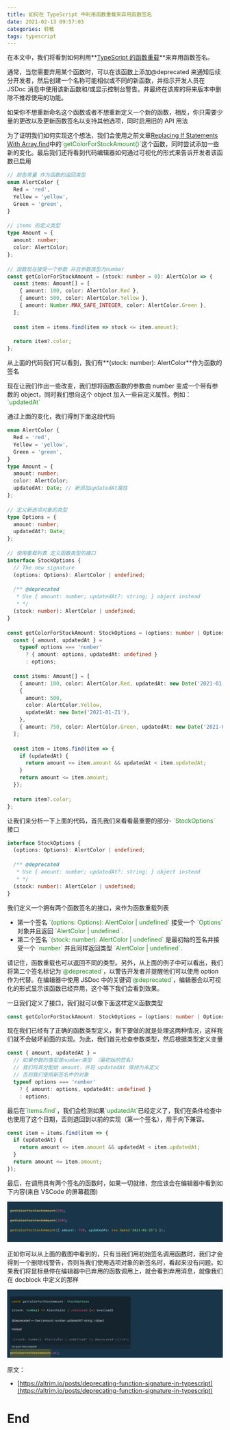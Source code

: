 ```yaml
---
title: 如何在 TypeScript 中利用函数重载来弃用函数签名
date: 2021-02-13 09:57:03
categories: 转载
tags: typescript
---
```


在本文中，我们将看到如何利用**[TypeScript 的函数重载](https://www.typescriptlang.org/docs/handbook/functions.html#overloads)**来弃用函数签名。

通常，当您需要弃用某个函数时，可以在该函数上添加@deprecated 来通知后续分开发者，然后创建一个名称可能相似或不同的新函数，并指示开发人员在 JSDoc 消息中使用该新函数和/或显示控制台警告。并最终在该库的将来版本中删除不推荐使用的功能。

如果你不想重新命名这个函数或者不想重新定义一个新的函数，相反，你只需要少量的更改以及更新函数签名以支持其他选项，同时启用旧的 API 用法

为了证明我们如何实现这个想法，我们会使用之前文章[Replacing If Statements With Array.find](https://altrim.io/posts/replacing-if-statements-with-array-find)中的<font color="ForestGreen">\`getColorForStockAmount()\`</font>这个函数，同时尝试添加一些新的变化。最后我们还将看到代码编辑器如何通过可视化的形式来告诉开发者该函数已启用

```ts
// 颜色常量 作为函数的返回类型
enum AlertColor {
  Red = 'red',
  Yellow = 'yellow',
  Green = 'green',
}

// items 的定义类型
type Amount = {
  amount: number;
  color: AlertColor;
};

// 函数现在接受一个参数 并且参数类型为number
const getColorForStockAmount = (stock: number = 0): AlertColor => {
  const items: Amount[] = [
    { amount: 100, color: AlertColor.Red },
    { amount: 500, color: AlertColor.Yellow },
    { amount: Number.MAX_SAFE_INTEGER, color: AlertColor.Green },
  ];

  const item = items.find(item => stock <= item.amount);

  return item?.color;
};
```

从上面的代码我们可以看到，我们有**(stock: number): AlertColor**作为函数的签名

现在让我们作出一些改变，我们想将函数函数的参数由 number 变成一个带有参数的 object，同时我们想向这个 object 加入一些自定义属性。例如：<font color="ForestGreen">\`updatedAt\`</font>

通过上面的变化，我们得到下面这段代码

```ts
enum AlertColor {
  Red = 'red',
  Yellow = 'yellow',
  Green = 'green',
}
type Amount = {
  amount: number;
  color: AlertColor;
  updatedAt: Date; // 新添加updatedAt属性
};

// 定义新选项对象的类型
type Options = {
  amount: number;
  updatedAt?: Date;
};

// 使用重载列表 定义函数类型的接口
interface StockOptions {
  // The new signature
  (options: Options): AlertColor | undefined;

  /** @deprecated
   * Use { amount: number; updatedAt?: string; } object instead
   * */
  (stock: number): AlertColor | undefined;
}

const getColorForStockAmount: StockOptions = (options: number | Options) => {
  const { amount, updatedAt } =
    typeof options === 'number'
      ? { amount: options, updatedAt: undefined }
      : options;

  const items: Amount[] = [
    { amount: 100, color: AlertColor.Red, updatedAt: new Date('2021-01-21') },
    {
      amount: 500,
      color: AlertColor.Yellow,
      updatedAt: new Date('2021-01-21'),
    },
    { amount: 750, color: AlertColor.Green, updatedAt: new Date('2021-01-21') },
  ];

  const item = items.find(item => {
    if (updatedAt) {
      return amount <= item.amount && updatedAt < item.updatedAt;
    }
    return amount <= item.amount;
  });

  return item?.color;
};
```

让我们来分析一下上面的代码，首先我们来看看最重要的部分- <font color="ForestGreen">\`StockOptions\`</font> 接口

```ts
interface StockOptions {
  (options: Options): AlertColor | undefined;

  /** @deprecated
   * Use { amount: number; updatedAt?: string; } object instead
   * */
  (stock: number): AlertColor | undefined;
}
```

我们定义一个拥有两个函数签名的接口，来作为函数重载列表

- 第一个签名 <font color="ForestGreen">\`(options: Options): AlertColor | undefined\`</font> 接受一个 <font color="ForestGreen">\`Options\`</font> 对象并且返回 <font color="ForestGreen">\`AlertColor | undefined\`</font>.
- 第二个签名 <font color="ForestGreen">\`(stock: number): AlertColor | undefined\`</font> 是最初始的签名并接受一个 <font color="ForestGreen">\`number\`</font> 并且同样返回类型 <font color="ForestGreen">\`AlertColor | undefined\`</font>.

请记住，函数重载也可以返回不同的类型。另外，从上面的例子中可以看出，我们将第二个签名标记为<font color="ForestGreen">\`@deprecated\`</font>，以警告开发者并提醒他们可以使用 option 作为代替。在编辑器中使用 JSDoc 中的关键词<font color="ForestGreen">\`@deprecated\`</font>，编辑器会以可视化的形式显示该函数已经弃用，这个等下我们会看到效果。

一旦我们定义了接口，我们就可以像下面这样定义函数类型

```ts
const getColorForStockAmount: StockOptions = (options: number | Options) => {};
```

现在我们已经有了正确的函数类型定义，剩下要做的就是处理这两种情况，这样我们就不会破坏前面的实现。为此，我们首先检查参数类型，然后根据类型定义变量

```ts
const { amount, updatedAt } =
  // 如果参数的类型是number类型 （最初始的签名）
  // 我们将其分配给 amount，并将 updatedAt 保持为未定义
  // 否则我们使用新签名中的对象
  typeof options === 'number'
    ? { amount: options, updatedAt: undefined }
    : options;
```

最后在<font color="ForestGreen">\`items.find\`</font>，我们会检测如果<font color="ForestGreen">\`updatedAt\`</font>已经定义了，我们在条件检查中也使用了这个日期，否则退回到以前的实现（第一个签名），用于向下兼容。

```ts
const item = items.find(item => {
  if (updatedAt) {
    return amount <= item.amount && updatedAt < item.updatedAt;
  }
  return amount <= item.amount;
});
```

最后，在调用具有两个签名的函数时，如果一切就绪，您应该会在编辑器中看到如下内容(来自 VSCode 的屏幕截图)

![](/images/deprecated/deprecated-function-signature.png)

正如你可以从上面的截图中看到的，只有当我们用初始签名调用函数时，我们才会得到一个删除线警告，否则当我们使用选项对象的新签名时，看起来没有问题。如果我们将鼠标悬停在编辑器中已弃用的函数调用上，就会看到弃用消息，就像我们在 docblock 中定义的那样

![](/images/deprecated/deprecated-function-signature-popup.png)

原文：

- [https://altrim.io/posts/deprecating-function-signature-in-typescript](https://altrim.io/posts/deprecating-function-signature-in-typescript)

# End
